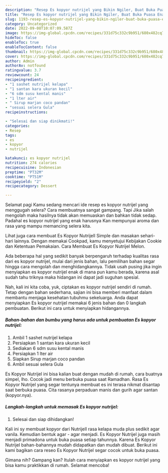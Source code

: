 ```yaml
---
description: "Resep Es kopyor nutrijel yang Bikin Ngiler, Buat Buka Puasa Enak"
title: "Resep Es kopyor nutrijel yang Bikin Ngiler, Buat Buka Puasa Enak"
slug: 1193-resep-es-kopyor-nutrijel-yang-bikin-ngiler-buat-buka-puasa-enak
category: Uncategorized
date: 2022-09-08T10:07:09.587Z
image: https://img-global.cpcdn.com/recipes/331d75c332c9b951/680x482cq70/es-kopyor-nutrijel-foto-resep-utama.jpg
hideToc: false
enableToc: true
enableTocContent: false
thumbnail: https://img-global.cpcdn.com/recipes/331d75c332c9b951/680x482cq70/es-kopyor-nutrijel-foto-resep-utama.jpg
cover: https://img-global.cpcdn.com/recipes/331d75c332c9b951/680x482cq70/es-kopyor-nutrijel-foto-resep-utama.jpg
author: Admin
authorAv: notfound
ratingvalue: 3.7
reviewcount: 24
recipeingredient:
- "1 sashet nutrijel kelapa"
- "1 santan kara ukuran kecil"
- "6 sdm susu kental manis"
- "1 lter air"
- " Sirup marjan coco pandan"
- "sesuai selera Gula"
recipeinstructions:

- "Selesai dan siap dinikmati!"
categories:
- Resep
tags:
- es
- kopyor
- nutrijel

katakunci: es kopyor nutrijel 
nutrition: 274 calories
recipecuisine: Indonesian
preptime: "PT32M"
cooktime: "PT51M"
recipeyield: "2"
recipecategory: Dessert

---
```



Selamat pagi Kamu sedang mencari ide resep es kopyor nutrijel yang menggugah selera? Cara membuatnya sangat gampang. Tapi Jika salah mengolah maka hasilnya tidak akan memuaskan dan bahkan tidak sedap. Padahal es kopyor nutrijel yang enak harusnya Kan mempunyai aroma dan rasa yang mampu memancing selera kita.


Lihat juga cara membuat Es Kopyor Nutrijell Simple dan masakan sehari-hari lainnya. Dengan memakai Cookpad, kamu menyetujui Kebijakan Cookie dan Ketentuan Pemakaian. Cara Membuat Es Kopyor Nutrijel Melon.

Ada beberapa hal yang sedikit banyak berpengaruh terhadap kualitas rasa dari es kopyor nutrijel, mulai dari jenis bahan, lalu pemilihan bahan segar hingga cara mengolah dan menghidangkannya. Tidak usah pusing jika ingin menyiapkan es kopyor nutrijel enak di mana pun kamu berada, karena asal sudah tahu triknya maka hidangan ini dapat jadi suguhan spesial.


Nah, kali ini kita coba, yuk, ciptakan es kopyor nutrijel sendiri di rumah. Tetap dengan bahan sederhana, sajian ini bisa memberi manfaat dalam membantu menjaga kesehatan tubuhmu sekeluarga. Anda dapat menyiapkan Es kopyor nutrijel memakai 6 jenis bahan dan 0 langkah pembuatan. Berikut ini cara untuk menyiapkan hidangannya.

<!--inarticleads1-->

##### Bahan-bahan dan bumbu yang harus ada untuk pembuatan Es kopyor nutrijel:

1. Ambil 1 sashet nutrijel kelapa
1. Persiapkan 1 santan kara ukuran kecil
1. Sediakan 6 sdm susu kental manis
1. Persiapkan 1 lter air
1. Siapkan  Sirup marjan coco pandan
1. Ambil sesuai selera Gula


Es Kopyor Nutrijel ini bisa kalian buat dengan mudah di rumah, cara buatnya simpel, lho. Cocok jadi menu berbuka puasa saat Ramadhan. Rasa Es Kopyor Nutrijel yang segar tentunya membuat es ini terasa nikmat disantap saat berbuka puasa. Cita rasanya perpaduan manis dan gurih agar santan (kopyor.nya). 

<!--inarticleads2-->

##### Langkah-langkah untuk memasak Es kopyor nutrijel:


1. Selesai dan siap dihidangkan!

Kali ini sy membuat kopyor dari Nutrijell rasa kelapa muda plus sedikit agar vanila. Kemudian bentuk agar - agar menjadi. Es Kopyor Nutrijel juga masih menjadi primadona untuk buka puasa setiap tahunnya. Karena Es Kopyor Nutrijel bahan-bahannya mudah didapatkan dan mudah dibuat. Berikut ini kami bagikan cara reseo Es Kopyor Nutrijel segar cocok untuk buka puasa. 

Gimana nih? Gampang kan? Itulah cara menyiapkan es kopyor nutrijel yang bisa kamu praktikkan di rumah. Selamat mencoba!
